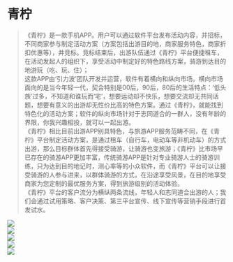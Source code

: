 # 青柠


>《青柠》是一款手机APP。用户可以通过软件平台发布活动内容，并招标，不同商家参与制定活动方案（方案包括出游目的地，商家服务特色，商家折扣优惠等），并竞标。竞标结束后，出游队伍通过《青柠》平台便捷租车，在活动发起人的组织下，享受活动中制定好的特色路线方案，骑游到达目的地游玩（吃、玩、住）；<br> 
这款APP由‘引力波’团队开发并运营，软件有着横向和纵向市场。横向市场面向的是当今年轻一代，契合特别是00后，90后，80后的生活特点：‘低头族’过多，不知道和谁玩而‘宅’，想要运动却不快乐，想要交流却无共同话题，想要有意义的出游却无性价比高的特色方案。通过《青柠》，就能找到特色化的活动方案；软件的纵向市场针对于志同道合的一群人，没有年龄的界限，你我兴趣相投，就可以一起出游。<br> 
>《青柠》相比目前出游APP别具特色，与旅游APP服务范畴不同，在《青柠》平台制定活动方案，是通过租车（自行车，电动车等非机动车）的方式出游，那么目标群体首先得接受骑游，让骑游也变旅游；《青柠》比市场早已存在的骑游APP更加丰富，传统骑游APP是针对专业骑游人士的骑游训练，只为达到目的地记时，测心率等的小众软件，而《青柠》平台可以让接受骑游的人参与进来，以群体骑游的方式，在沿途享受风景，在目的地享受商家为您定制的最优服务方案，得到旅游级别的活动体验。<br> 
>《青柠》平台的客户流分为横纵两条流线，年轻人和志同道合出游的人；我们会通过试用策略、客户决策、第三平台宣传、线下宣传等营销手段进行首发试水。

![](https://github.com/fly7632785/Qingning/raw/master/app/pic/dingwei.png)  
![](https://github.com/fly7632785/Qingning/raw/master/app/pic/choosebike.png)  
![](https://github.com/fly7632785/Qingning/raw/master/app/pic/event.png)  
![](https://github.com/fly7632785/Qingning/raw/master/app/pic/eventdetail.png)  
![](https://github.com/fly7632785/Qingning/raw/master/app/pic/shop.png)  
